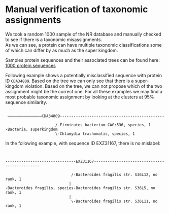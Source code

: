 # Manual verification of taxonomic assignments
We took a random 1000 sample of the NR database and manually checked to see if there is a taxonomic misassignments.  
As we can see,  a protein can have multiple taxonomic classifications some of which can differ by as much as the super kingdom.


Samples protein sequences and their associated trees can be found here:
[1000 protein sequences](sample_NR_Trees)

Following example shows a potentially misclassified sequence with protein ID `CDA34809`.
Based on the tree we can only see that there is a super-kingdom violation.
Based on the tree, we can not propose which of the two assignment might be the correct one.
For all these examples we may find a most probable taxonomic assignment by looking at the 
clusters at 95% sequence similarity.

```text

 ———————————————CDA34809----------------------------------------------

                      /-Firmicutes bacterium CAG:536, species, 1
-Bacteria, superkingdom
                      \-Chlamydia trachomatis, species, 1

```


In the following example, with sequence ID EXZ31167, there is no mislabel:
```text


-------------------------------EXZ31167----------------------------------------------

                             /-Bacteroides fragilis str. S36L12, no rank, 1
                            |
-Bacteroides fragilis, species-Bacteroides fragilis str. S36L5, no rank, 1
                            |
                             \-Bacteroides fragilis str. S36L11, no rank, 1

```